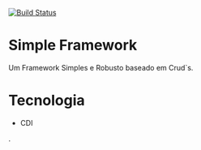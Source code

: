 
[![Build Status](https://travis-ci.org/templarfelix/framework.svg?branch=master)](https://travis-ci.org/templarfelix/framework)


Simple Framework
=

Um Framework Simples e Robusto baseado em Crud`s.


Tecnologia
=
- CDI





.
